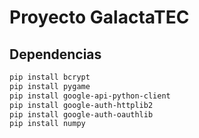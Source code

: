 # Proyecto GalactaTEC 

## Dependencias
```bash
pip install bcrypt
pip install pygame
pip install google-api-python-client
pip install google-auth-httplib2
pip install google-auth-oauthlib
pip install numpy
```
